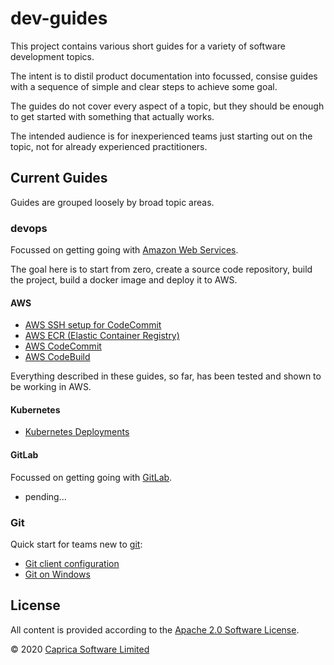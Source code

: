 # dev-guides

This project contains various short guides for a variety of software development topics.

The intent is to distil product documentation into focussed, consise guides with a sequence of simple and clear steps to achieve some goal.

The guides do not cover every aspect of a topic, but they should be enough to get started with something that actually works.

The intended audience is for inexperienced teams just starting out on the topic, not for already experienced practitioners.

## Current Guides

Guides are grouped loosely by broad topic areas.

### devops

Focussed on getting going with [Amazon Web Services](https://aws.amazon.com).

The goal here is to start from zero, create a source code repository, build the project, build a docker image and deploy it to AWS.

#### AWS

 * [AWS SSH setup for CodeCommit](devops/aws-ssh.md)
 * [AWS ECR (Elastic Container Registry)](devops/aws-elasticcontainerregistry.md)
 * [AWS CodeCommit](devops/aws-codecommit.md)
 * [AWS CodeBuild](devops/aws-codebuild.md)

Everything described in these guides, so far, has been tested and shown to be working in AWS.

#### Kubernetes

 * [Kubernetes Deployments](devops/kubernetes-deployments.md)

#### GitLab

Focussed on getting going with [GitLab](https://gitlab.com).

 * pending...

### Git

Quick start for teams new to [git](https://git-scm.com):

 * [Git client configuration](git/git-client-config.md)
 * [Git on Windows](git/git-windows.md)

## License

All content is provided according to the [Apache 2.0 Software License](https://www.apache.org/licenses/LICENSE-2.0.txt).

&copy; 2020 [Caprica Software Limited](http://capricasoftware.co.uk)
